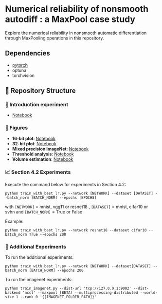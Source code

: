 # Numerical reliability of nonsmooth autodiff : a MaxPool case study

Explore the numerical reliability in nonsmooth automatic differentiation through MaxPooling operations in this repository.

## Dependencies

- [pytorch](https://pytorch.org) 
- optuna
- torchvision


## 📂 Repository Structure

### 🎈 Introduction experiment
- [Notebook](notebooks/first_xp.ipynb)

### 🎨 Figures

- **16-bit plot**: [Notebook](results/plot_16bits.ipynb)
- **32-bit plot**: [Notebook](results/plot_32bits.ipynb)
- **Mixed precision ImageNet**: [Notebook](results/plot_imagenet.ipynb)
- **Threshold analysis**: [Notebook](notebooks/threshold.ipynb)
- **Volume estimation**: [Notebook](notebooks/volume_estimation_by_architecture.ipynb)


### 📈 Section 4.2 Experiments
Execute the command below for experiments in Section 4.2:
```console
python train_with_best_lr.py --network [NETWORK] --dataset [DATASET] --batch_norm [BATCH_NORM] --epochs [EPOCHS]
``````
with ```[NETWORK]``` = mnist, vgg11 or resnet18 , ```[DATASET]``` = mnist, cifar10 or svhn and ```[BATCH_NORM]``` = True or False

Example: 
```console
python train_with_best_lr.py --network resnet18 --dataset cifar10 --batch_norm True --epochs 200 
```

### 📝 Additional Experiments
To run the additional experiments:
```console
python train_with_best_lr.py --network [NETWORK] --dataset[DATASET] --batch_norm [BATCH_NORM] --epochs 200
```

To run the imagenet experiments:
```console
python train_imagenet.py --dist-url 'tcp://127.0.0.1:9002' --dist-backend 'nccl' --maxpool [BETA] --multiprocessing-distributed --world-size 1 --rank 0 '{[IMAGENET_FOLDER_PATH]}'
```
